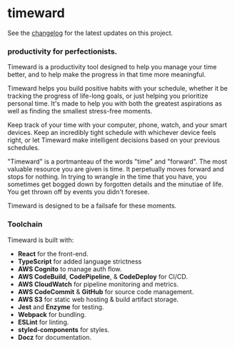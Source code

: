 # timeward

See the [changelog](docs/changelog.md) for the latest updates on this project.

### productivity for perfectionists.

Timeward is a productivity tool designed to help you manage your time better, and to help make the progress in that time more meaningful.

Timeward helps you build positive habits with your schedule, whether it be tracking the progress of life-long goals, or just helping you prioritize personal time. It's made to help you with both the greatest aspirations as well as finding the smallest stress-free moments.

Keep track of your time with your computer, phone, watch, and your smart devices. Keep an incredibly tight schedule with whichever device feels right, or let Timeward make intelligent decisions based on your previous schedules.

"Timeward" is a portmanteau of the words "time" and "forward". The most valuable resource you are given is time. It perpetually moves forward and stops for nothing. In trying to wrangle in the time that you have, you sometimes get bogged down by forgotten details and the minutiae of life. You get thrown off by events you didn't foresee. 

Timeward is designed to be a failsafe for these moments.

### Toolchain

Timeward is built with:
- **React** for the front-end.
- **TypeScript** for added language strictness
- **AWS Cognito** to manage auth flow.
- **AWS CodeBuild**, **CodePipeline**, & **CodeDeploy** for CI/CD.
- **AWS CloudWatch** for pipeline monitoring and metrics.
- **AWS CodeCommit** & **GitHub** for source code management.
- **AWS S3** for static web hosting & build artifact storage.
- **Jest** and **Enzyme** for testing.
- **Webpack** for bundling.
- **ESLint** for linting.
- **styled-components** for styles.
- **Docz** for documentation.